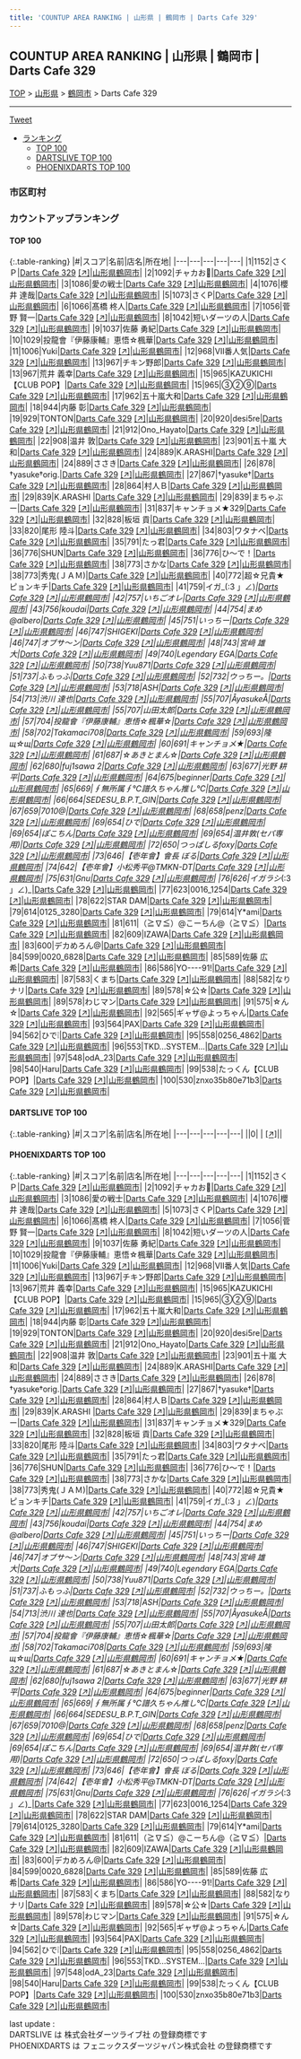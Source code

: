 ```yaml
---
title: 'COUNTUP AREA RANKING | 山形県 | 鶴岡市 | Darts Cafe 329'
---
```

## COUNTUP AREA RANKING | 山形県 | 鶴岡市 | Darts Cafe 329

[TOP](/darts/rank/) > [山形県](/darts/rank/山形県/) > [鶴岡市](/darts/rank/山形県/鶴岡市/) > Darts Cafe 329

___

<a href="https://twitter.com/share?ref_src=twsrc%5Etfw" data-text="COUNTUP AREA RANKING | 山形県鶴岡市Darts Cafe 329" class="twitter-share-button" data-hashtags="DARTSLIVE,PHOENIXDARTS,darts,ダーツ" data-show-count="false">Tweet</a>

* [ランキング](#カウントアップランキング)
    * [TOP 100](#top-100)
    * [DARTSLIVE TOP 100](#dartslive-top-100)
    * [PHOENIXDARTS TOP 100](#phoenixdarts-top-100)

### 市区町村

<ul>

</ul>

### カウントアップランキング

#### TOP 100



{:.table-ranking}
|#|スコア|名前|店名|所在地|
|---|---|---|---|---|
|1|1152|<span class="rank-name-pd">さくＰ</span>|<a href="/darts/rank/shops/10650.html">Darts Cafe 329</a> <a href="https://vs.phoenixdarts.com/jp/shop/shopDetailInfo/s_10650?s_seq=10650">[↗]</a>|<a href="/darts/rank/山形県/鶴岡市">山形県鶴岡市</a>|
|2|1092|<span class="rank-name-pd">チャカお🔫</span>|<a href="/darts/rank/shops/10650.html">Darts Cafe 329</a> <a href="https://vs.phoenixdarts.com/jp/shop/shopDetailInfo/s_10650?s_seq=10650">[↗]</a>|<a href="/darts/rank/山形県/鶴岡市">山形県鶴岡市</a>|
|3|1086|<span class="rank-name-pd">愛の戦士</span>|<a href="/darts/rank/shops/10650.html">Darts Cafe 329</a> <a href="https://vs.phoenixdarts.com/jp/shop/shopDetailInfo/s_10650?s_seq=10650">[↗]</a>|<a href="/darts/rank/山形県/鶴岡市">山形県鶴岡市</a>|
|4|1076|<span class="rank-name-pd"><span class="pro-icon-pd"></span>櫻井 達哉</span>|<a href="/darts/rank/shops/10650.html">Darts Cafe 329</a> <a href="https://vs.phoenixdarts.com/jp/shop/shopDetailInfo/s_10650?s_seq=10650">[↗]</a>|<a href="/darts/rank/山形県/鶴岡市">山形県鶴岡市</a>|
|5|1073|<span class="rank-name-pd">さくP</span>|<a href="/darts/rank/shops/10650.html">Darts Cafe 329</a> <a href="https://vs.phoenixdarts.com/jp/shop/shopDetailInfo/s_10650?s_seq=10650">[↗]</a>|<a href="/darts/rank/山形県/鶴岡市">山形県鶴岡市</a>|
|6|1066|<span class="rank-name-pd"><span class="pro-icon-pd"></span>髙橋 柊人</span>|<a href="/darts/rank/shops/10650.html">Darts Cafe 329</a> <a href="https://vs.phoenixdarts.com/jp/shop/shopDetailInfo/s_10650?s_seq=10650">[↗]</a>|<a href="/darts/rank/山形県/鶴岡市">山形県鶴岡市</a>|
|7|1056|<span class="rank-name-pd"><span class="pro-icon-pd"></span>菅野 賢一</span>|<a href="/darts/rank/shops/10650.html">Darts Cafe 329</a> <a href="https://vs.phoenixdarts.com/jp/shop/shopDetailInfo/s_10650?s_seq=10650">[↗]</a>|<a href="/darts/rank/山形県/鶴岡市">山形県鶴岡市</a>|
|8|1042|<span class="rank-name-pd">短いダーツの人</span>|<a href="/darts/rank/shops/10650.html">Darts Cafe 329</a> <a href="https://vs.phoenixdarts.com/jp/shop/shopDetailInfo/s_10650?s_seq=10650">[↗]</a>|<a href="/darts/rank/山形県/鶴岡市">山形県鶴岡市</a>|
|9|1037|<span class="rank-name-pd"><span class="pro-icon-pd"></span>佐藤 勇紀</span>|<a href="/darts/rank/shops/10650.html">Darts Cafe 329</a> <a href="https://vs.phoenixdarts.com/jp/shop/shopDetailInfo/s_10650?s_seq=10650">[↗]</a>|<a href="/darts/rank/山形県/鶴岡市">山形県鶴岡市</a>|
|10|1029|<span class="rank-name-pd">投龍會『伊藤康輔』恵悟☆楓華</span>|<a href="/darts/rank/shops/10650.html">Darts Cafe 329</a> <a href="https://vs.phoenixdarts.com/jp/shop/shopDetailInfo/s_10650?s_seq=10650">[↗]</a>|<a href="/darts/rank/山形県/鶴岡市">山形県鶴岡市</a>|
|11|1006|<span class="rank-name-pd">Yuki</span>|<a href="/darts/rank/shops/10650.html">Darts Cafe 329</a> <a href="https://vs.phoenixdarts.com/jp/shop/shopDetailInfo/s_10650?s_seq=10650">[↗]</a>|<a href="/darts/rank/山形県/鶴岡市">山形県鶴岡市</a>|
|12|968|<span class="rank-name-pd">Ⅶ番人気</span>|<a href="/darts/rank/shops/10650.html">Darts Cafe 329</a> <a href="https://vs.phoenixdarts.com/jp/shop/shopDetailInfo/s_10650?s_seq=10650">[↗]</a>|<a href="/darts/rank/山形県/鶴岡市">山形県鶴岡市</a>|
|13|967|<span class="rank-name-pd">チキン野郎</span>|<a href="/darts/rank/shops/10650.html">Darts Cafe 329</a> <a href="https://vs.phoenixdarts.com/jp/shop/shopDetailInfo/s_10650?s_seq=10650">[↗]</a>|<a href="/darts/rank/山形県/鶴岡市">山形県鶴岡市</a>|
|13|967|<span class="rank-name-pd"><span class="pro-icon-pd"></span>荒井 義幸</span>|<a href="/darts/rank/shops/10650.html">Darts Cafe 329</a> <a href="https://vs.phoenixdarts.com/jp/shop/shopDetailInfo/s_10650?s_seq=10650">[↗]</a>|<a href="/darts/rank/山形県/鶴岡市">山形県鶴岡市</a>|
|15|965|<span class="rank-name-pd">KAZUKICHI【CLUB POP】</span>|<a href="/darts/rank/shops/10650.html">Darts Cafe 329</a> <a href="https://vs.phoenixdarts.com/jp/shop/shopDetailInfo/s_10650?s_seq=10650">[↗]</a>|<a href="/darts/rank/山形県/鶴岡市">山形県鶴岡市</a>|
|15|965|<span class="rank-name-pd">③②⑨</span>|<a href="/darts/rank/shops/10650.html">Darts Cafe 329</a> <a href="https://vs.phoenixdarts.com/jp/shop/shopDetailInfo/s_10650?s_seq=10650">[↗]</a>|<a href="/darts/rank/山形県/鶴岡市">山形県鶴岡市</a>|
|17|962|<span class="rank-name-pd">五十嵐大和</span>|<a href="/darts/rank/shops/10650.html">Darts Cafe 329</a> <a href="https://vs.phoenixdarts.com/jp/shop/shopDetailInfo/s_10650?s_seq=10650">[↗]</a>|<a href="/darts/rank/山形県/鶴岡市">山形県鶴岡市</a>|
|18|944|<span class="rank-name-pd"><span class="pro-icon-pd"></span>内藤 彰</span>|<a href="/darts/rank/shops/10650.html">Darts Cafe 329</a> <a href="https://vs.phoenixdarts.com/jp/shop/shopDetailInfo/s_10650?s_seq=10650">[↗]</a>|<a href="/darts/rank/山形県/鶴岡市">山形県鶴岡市</a>|
|19|929|<span class="rank-name-pd">TONTON</span>|<a href="/darts/rank/shops/10650.html">Darts Cafe 329</a> <a href="https://vs.phoenixdarts.com/jp/shop/shopDetailInfo/s_10650?s_seq=10650">[↗]</a>|<a href="/darts/rank/山形県/鶴岡市">山形県鶴岡市</a>|
|20|920|<span class="rank-name-pd">desi5re</span>|<a href="/darts/rank/shops/10650.html">Darts Cafe 329</a> <a href="https://vs.phoenixdarts.com/jp/shop/shopDetailInfo/s_10650?s_seq=10650">[↗]</a>|<a href="/darts/rank/山形県/鶴岡市">山形県鶴岡市</a>|
|21|912|<span class="rank-name-pd">Ono_Hayato</span>|<a href="/darts/rank/shops/10650.html">Darts Cafe 329</a> <a href="https://vs.phoenixdarts.com/jp/shop/shopDetailInfo/s_10650?s_seq=10650">[↗]</a>|<a href="/darts/rank/山形県/鶴岡市">山形県鶴岡市</a>|
|22|908|<span class="rank-name-pd"><span class="pro-icon-pd"></span>温井 敦</span>|<a href="/darts/rank/shops/10650.html">Darts Cafe 329</a> <a href="https://vs.phoenixdarts.com/jp/shop/shopDetailInfo/s_10650?s_seq=10650">[↗]</a>|<a href="/darts/rank/山形県/鶴岡市">山形県鶴岡市</a>|
|23|901|<span class="rank-name-pd"><span class="pro-icon-pd"></span>五十嵐 大和</span>|<a href="/darts/rank/shops/10650.html">Darts Cafe 329</a> <a href="https://vs.phoenixdarts.com/jp/shop/shopDetailInfo/s_10650?s_seq=10650">[↗]</a>|<a href="/darts/rank/山形県/鶴岡市">山形県鶴岡市</a>|
|24|889|<span class="rank-name-pd">K.ARASHI</span>|<a href="/darts/rank/shops/10650.html">Darts Cafe 329</a> <a href="https://vs.phoenixdarts.com/jp/shop/shopDetailInfo/s_10650?s_seq=10650">[↗]</a>|<a href="/darts/rank/山形県/鶴岡市">山形県鶴岡市</a>|
|24|889|<span class="rank-name-pd">ささき</span>|<a href="/darts/rank/shops/10650.html">Darts Cafe 329</a> <a href="https://vs.phoenixdarts.com/jp/shop/shopDetailInfo/s_10650?s_seq=10650">[↗]</a>|<a href="/darts/rank/山形県/鶴岡市">山形県鶴岡市</a>|
|26|878|<span class="rank-name-pd">†yasuke†orig.</span>|<a href="/darts/rank/shops/10650.html">Darts Cafe 329</a> <a href="https://vs.phoenixdarts.com/jp/shop/shopDetailInfo/s_10650?s_seq=10650">[↗]</a>|<a href="/darts/rank/山形県/鶴岡市">山形県鶴岡市</a>|
|27|867|<span class="rank-name-pd">†yasuke†</span>|<a href="/darts/rank/shops/10650.html">Darts Cafe 329</a> <a href="https://vs.phoenixdarts.com/jp/shop/shopDetailInfo/s_10650?s_seq=10650">[↗]</a>|<a href="/darts/rank/山形県/鶴岡市">山形県鶴岡市</a>|
|28|864|<span class="rank-name-pd">村人Ｂ</span>|<a href="/darts/rank/shops/10650.html">Darts Cafe 329</a> <a href="https://vs.phoenixdarts.com/jp/shop/shopDetailInfo/s_10650?s_seq=10650">[↗]</a>|<a href="/darts/rank/山形県/鶴岡市">山形県鶴岡市</a>|
|29|839|<span class="rank-name-pd">K.ARASHI  </span>|<a href="/darts/rank/shops/10650.html">Darts Cafe 329</a> <a href="https://vs.phoenixdarts.com/jp/shop/shopDetailInfo/s_10650?s_seq=10650">[↗]</a>|<a href="/darts/rank/山形県/鶴岡市">山形県鶴岡市</a>|
|29|839|<span class="rank-name-pd">まちゃぶー</span>|<a href="/darts/rank/shops/10650.html">Darts Cafe 329</a> <a href="https://vs.phoenixdarts.com/jp/shop/shopDetailInfo/s_10650?s_seq=10650">[↗]</a>|<a href="/darts/rank/山形県/鶴岡市">山形県鶴岡市</a>|
|31|837|<span class="rank-name-pd">キャンチョメ★329</span>|<a href="/darts/rank/shops/10650.html">Darts Cafe 329</a> <a href="https://vs.phoenixdarts.com/jp/shop/shopDetailInfo/s_10650?s_seq=10650">[↗]</a>|<a href="/darts/rank/山形県/鶴岡市">山形県鶴岡市</a>|
|32|828|<span class="rank-name-pd"><span class="pro-icon-pd"></span>板垣 貢</span>|<a href="/darts/rank/shops/10650.html">Darts Cafe 329</a> <a href="https://vs.phoenixdarts.com/jp/shop/shopDetailInfo/s_10650?s_seq=10650">[↗]</a>|<a href="/darts/rank/山形県/鶴岡市">山形県鶴岡市</a>|
|33|820|<span class="rank-name-pd"><span class="pro-icon-pd"></span>尾形 陸斗</span>|<a href="/darts/rank/shops/10650.html">Darts Cafe 329</a> <a href="https://vs.phoenixdarts.com/jp/shop/shopDetailInfo/s_10650?s_seq=10650">[↗]</a>|<a href="/darts/rank/山形県/鶴岡市">山形県鶴岡市</a>|
|34|803|<span class="rank-name-pd">ワタナベ</span>|<a href="/darts/rank/shops/10650.html">Darts Cafe 329</a> <a href="https://vs.phoenixdarts.com/jp/shop/shopDetailInfo/s_10650?s_seq=10650">[↗]</a>|<a href="/darts/rank/山形県/鶴岡市">山形県鶴岡市</a>|
|35|791|<span class="rank-name-pd">たっ君</span>|<a href="/darts/rank/shops/10650.html">Darts Cafe 329</a> <a href="https://vs.phoenixdarts.com/jp/shop/shopDetailInfo/s_10650?s_seq=10650">[↗]</a>|<a href="/darts/rank/山形県/鶴岡市">山形県鶴岡市</a>|
|36|776|<span class="rank-name-pd">SHUN</span>|<a href="/darts/rank/shops/10650.html">Darts Cafe 329</a> <a href="https://vs.phoenixdarts.com/jp/shop/shopDetailInfo/s_10650?s_seq=10650">[↗]</a>|<a href="/darts/rank/山形県/鶴岡市">山形県鶴岡市</a>|
|36|776|<span class="rank-name-pd">ひ〜で！</span>|<a href="/darts/rank/shops/10650.html">Darts Cafe 329</a> <a href="https://vs.phoenixdarts.com/jp/shop/shopDetailInfo/s_10650?s_seq=10650">[↗]</a>|<a href="/darts/rank/山形県/鶴岡市">山形県鶴岡市</a>|
|38|773|<span class="rank-name-pd">さかな</span>|<a href="/darts/rank/shops/10650.html">Darts Cafe 329</a> <a href="https://vs.phoenixdarts.com/jp/shop/shopDetailInfo/s_10650?s_seq=10650">[↗]</a>|<a href="/darts/rank/山形県/鶴岡市">山形県鶴岡市</a>|
|38|773|<span class="rank-name-pd">秀鬼(ＪＡＭ)</span>|<a href="/darts/rank/shops/10650.html">Darts Cafe 329</a> <a href="https://vs.phoenixdarts.com/jp/shop/shopDetailInfo/s_10650?s_seq=10650">[↗]</a>|<a href="/darts/rank/山形県/鶴岡市">山形県鶴岡市</a>|
|40|772|<span class="rank-name-pd">超☆兄貴★ピョンキチ</span>|<a href="/darts/rank/shops/10650.html">Darts Cafe 329</a> <a href="https://vs.phoenixdarts.com/jp/shop/shopDetailInfo/s_10650?s_seq=10650">[↗]</a>|<a href="/darts/rank/山形県/鶴岡市">山形県鶴岡市</a>|
|41|759|<span class="rank-name-pd">イガ_(:3 」∠)_</span>|<a href="/darts/rank/shops/10650.html">Darts Cafe 329</a> <a href="https://vs.phoenixdarts.com/jp/shop/shopDetailInfo/s_10650?s_seq=10650">[↗]</a>|<a href="/darts/rank/山形県/鶴岡市">山形県鶴岡市</a>|
|42|757|<span class="rank-name-pd">いちごオレ</span>|<a href="/darts/rank/shops/10650.html">Darts Cafe 329</a> <a href="https://vs.phoenixdarts.com/jp/shop/shopDetailInfo/s_10650?s_seq=10650">[↗]</a>|<a href="/darts/rank/山形県/鶴岡市">山形県鶴岡市</a>|
|43|756|<span class="rank-name-pd">koudai</span>|<a href="/darts/rank/shops/10650.html">Darts Cafe 329</a> <a href="https://vs.phoenixdarts.com/jp/shop/shopDetailInfo/s_10650?s_seq=10650">[↗]</a>|<a href="/darts/rank/山形県/鶴岡市">山形県鶴岡市</a>|
|44|754|<span class="rank-name-pd">まめ@albero</span>|<a href="/darts/rank/shops/10650.html">Darts Cafe 329</a> <a href="https://vs.phoenixdarts.com/jp/shop/shopDetailInfo/s_10650?s_seq=10650">[↗]</a>|<a href="/darts/rank/山形県/鶴岡市">山形県鶴岡市</a>|
|45|751|<span class="rank-name-pd">いっちー</span>|<a href="/darts/rank/shops/10650.html">Darts Cafe 329</a> <a href="https://vs.phoenixdarts.com/jp/shop/shopDetailInfo/s_10650?s_seq=10650">[↗]</a>|<a href="/darts/rank/山形県/鶴岡市">山形県鶴岡市</a>|
|46|747|<span class="rank-name-pd">SHIGEKI</span>|<a href="/darts/rank/shops/10650.html">Darts Cafe 329</a> <a href="https://vs.phoenixdarts.com/jp/shop/shopDetailInfo/s_10650?s_seq=10650">[↗]</a>|<a href="/darts/rank/山形県/鶴岡市">山形県鶴岡市</a>|
|46|747|<span class="rank-name-pd">オブサ〜ン</span>|<a href="/darts/rank/shops/10650.html">Darts Cafe 329</a> <a href="https://vs.phoenixdarts.com/jp/shop/shopDetailInfo/s_10650?s_seq=10650">[↗]</a>|<a href="/darts/rank/山形県/鶴岡市">山形県鶴岡市</a>|
|48|743|<span class="rank-name-pd">宮﨑 雄大</span>|<a href="/darts/rank/shops/10650.html">Darts Cafe 329</a> <a href="https://vs.phoenixdarts.com/jp/shop/shopDetailInfo/s_10650?s_seq=10650">[↗]</a>|<a href="/darts/rank/山形県/鶴岡市">山形県鶴岡市</a>|
|49|740|<span class="rank-name-pd">Legendary EGA</span>|<a href="/darts/rank/shops/10650.html">Darts Cafe 329</a> <a href="https://vs.phoenixdarts.com/jp/shop/shopDetailInfo/s_10650?s_seq=10650">[↗]</a>|<a href="/darts/rank/山形県/鶴岡市">山形県鶴岡市</a>|
|50|738|<span class="rank-name-pd">Yuu871</span>|<a href="/darts/rank/shops/10650.html">Darts Cafe 329</a> <a href="https://vs.phoenixdarts.com/jp/shop/shopDetailInfo/s_10650?s_seq=10650">[↗]</a>|<a href="/darts/rank/山形県/鶴岡市">山形県鶴岡市</a>|
|51|737|<span class="rank-name-pd">ふもっふ</span>|<a href="/darts/rank/shops/10650.html">Darts Cafe 329</a> <a href="https://vs.phoenixdarts.com/jp/shop/shopDetailInfo/s_10650?s_seq=10650">[↗]</a>|<a href="/darts/rank/山形県/鶴岡市">山形県鶴岡市</a>|
|52|732|<span class="rank-name-pd">ウっちー。</span>|<a href="/darts/rank/shops/10650.html">Darts Cafe 329</a> <a href="https://vs.phoenixdarts.com/jp/shop/shopDetailInfo/s_10650?s_seq=10650">[↗]</a>|<a href="/darts/rank/山形県/鶴岡市">山形県鶴岡市</a>|
|53|718|<span class="rank-name-pd">ASH</span>|<a href="/darts/rank/shops/10650.html">Darts Cafe 329</a> <a href="https://vs.phoenixdarts.com/jp/shop/shopDetailInfo/s_10650?s_seq=10650">[↗]</a>|<a href="/darts/rank/山形県/鶴岡市">山形県鶴岡市</a>|
|54|713|<span class="rank-name-pd"><span class="pro-icon-pd"></span>渋川 達也</span>|<a href="/darts/rank/shops/10650.html">Darts Cafe 329</a> <a href="https://vs.phoenixdarts.com/jp/shop/shopDetailInfo/s_10650?s_seq=10650">[↗]</a>|<a href="/darts/rank/山形県/鶴岡市">山形県鶴岡市</a>|
|55|707|<span class="rank-name-pd">ÅyasukeÅ</span>|<a href="/darts/rank/shops/10650.html">Darts Cafe 329</a> <a href="https://vs.phoenixdarts.com/jp/shop/shopDetailInfo/s_10650?s_seq=10650">[↗]</a>|<a href="/darts/rank/山形県/鶴岡市">山形県鶴岡市</a>|
|55|707|<span class="rank-name-pd">山田太郎</span>|<a href="/darts/rank/shops/10650.html">Darts Cafe 329</a> <a href="https://vs.phoenixdarts.com/jp/shop/shopDetailInfo/s_10650?s_seq=10650">[↗]</a>|<a href="/darts/rank/山形県/鶴岡市">山形県鶴岡市</a>|
|57|704|<span class="rank-name-pd">投龍會『伊藤康輔』恵悟☆楓華☆</span>|<a href="/darts/rank/shops/10650.html">Darts Cafe 329</a> <a href="https://vs.phoenixdarts.com/jp/shop/shopDetailInfo/s_10650?s_seq=10650">[↗]</a>|<a href="/darts/rank/山形県/鶴岡市">山形県鶴岡市</a>|
|58|702|<span class="rank-name-pd">Takamaci708</span>|<a href="/darts/rank/shops/10650.html">Darts Cafe 329</a> <a href="https://vs.phoenixdarts.com/jp/shop/shopDetailInfo/s_10650?s_seq=10650">[↗]</a>|<a href="/darts/rank/山形県/鶴岡市">山形県鶴岡市</a>|
|59|693|<span class="rank-name-pd">隆щ☆щ</span>|<a href="/darts/rank/shops/10650.html">Darts Cafe 329</a> <a href="https://vs.phoenixdarts.com/jp/shop/shopDetailInfo/s_10650?s_seq=10650">[↗]</a>|<a href="/darts/rank/山形県/鶴岡市">山形県鶴岡市</a>|
|60|691|<span class="rank-name-pd">キャンチョメ★</span>|<a href="/darts/rank/shops/10650.html">Darts Cafe 329</a> <a href="https://vs.phoenixdarts.com/jp/shop/shopDetailInfo/s_10650?s_seq=10650">[↗]</a>|<a href="/darts/rank/山形県/鶴岡市">山形県鶴岡市</a>|
|61|687|<span class="rank-name-pd">☆あきとまん☆</span>|<a href="/darts/rank/shops/10650.html">Darts Cafe 329</a> <a href="https://vs.phoenixdarts.com/jp/shop/shopDetailInfo/s_10650?s_seq=10650">[↗]</a>|<a href="/darts/rank/山形県/鶴岡市">山形県鶴岡市</a>|
|62|680|<span class="rank-name-pd">fuj1sawa 2</span>|<a href="/darts/rank/shops/10650.html">Darts Cafe 329</a> <a href="https://vs.phoenixdarts.com/jp/shop/shopDetailInfo/s_10650?s_seq=10650">[↗]</a>|<a href="/darts/rank/山形県/鶴岡市">山形県鶴岡市</a>|
|63|677|<span class="rank-name-pd"><span class="pro-icon-pd"></span>光野 耕平</span>|<a href="/darts/rank/shops/10650.html">Darts Cafe 329</a> <a href="https://vs.phoenixdarts.com/jp/shop/shopDetailInfo/s_10650?s_seq=10650">[↗]</a>|<a href="/darts/rank/山形県/鶴岡市">山形県鶴岡市</a>|
|64|675|<span class="rank-name-pd">beginner</span>|<a href="/darts/rank/shops/10650.html">Darts Cafe 329</a> <a href="https://vs.phoenixdarts.com/jp/shop/shopDetailInfo/s_10650?s_seq=10650">[↗]</a>|<a href="/darts/rank/山形県/鶴岡市">山形県鶴岡市</a>|
|65|669|<span class="rank-name-pd">∮無所属∮℃譜久ちゃん推し℃</span>|<a href="/darts/rank/shops/10650.html">Darts Cafe 329</a> <a href="https://vs.phoenixdarts.com/jp/shop/shopDetailInfo/s_10650?s_seq=10650">[↗]</a>|<a href="/darts/rank/山形県/鶴岡市">山形県鶴岡市</a>|
|66|664|<span class="rank-name-pd">SEDESU_B.P.T_GIN</span>|<a href="/darts/rank/shops/10650.html">Darts Cafe 329</a> <a href="https://vs.phoenixdarts.com/jp/shop/shopDetailInfo/s_10650?s_seq=10650">[↗]</a>|<a href="/darts/rank/山形県/鶴岡市">山形県鶴岡市</a>|
|67|659|<span class="rank-name-pd">7010@</span>|<a href="/darts/rank/shops/10650.html">Darts Cafe 329</a> <a href="https://vs.phoenixdarts.com/jp/shop/shopDetailInfo/s_10650?s_seq=10650">[↗]</a>|<a href="/darts/rank/山形県/鶴岡市">山形県鶴岡市</a>|
|68|658|<span class="rank-name-pd">penz</span>|<a href="/darts/rank/shops/10650.html">Darts Cafe 329</a> <a href="https://vs.phoenixdarts.com/jp/shop/shopDetailInfo/s_10650?s_seq=10650">[↗]</a>|<a href="/darts/rank/山形県/鶴岡市">山形県鶴岡市</a>|
|69|654|<span class="rank-name-pd">ひで</span>|<a href="/darts/rank/shops/10650.html">Darts Cafe 329</a> <a href="https://vs.phoenixdarts.com/jp/shop/shopDetailInfo/s_10650?s_seq=10650">[↗]</a>|<a href="/darts/rank/山形県/鶴岡市">山形県鶴岡市</a>|
|69|654|<span class="rank-name-pd">ぽこちん</span>|<a href="/darts/rank/shops/10650.html">Darts Cafe 329</a> <a href="https://vs.phoenixdarts.com/jp/shop/shopDetailInfo/s_10650?s_seq=10650">[↗]</a>|<a href="/darts/rank/山形県/鶴岡市">山形県鶴岡市</a>|
|69|654|<span class="rank-name-pd">温井敦(セパ専用)</span>|<a href="/darts/rank/shops/10650.html">Darts Cafe 329</a> <a href="https://vs.phoenixdarts.com/jp/shop/shopDetailInfo/s_10650?s_seq=10650">[↗]</a>|<a href="/darts/rank/山形県/鶴岡市">山形県鶴岡市</a>|
|72|650|<span class="rank-name-pd">つっぱしるfoxy</span>|<a href="/darts/rank/shops/10650.html">Darts Cafe 329</a> <a href="https://vs.phoenixdarts.com/jp/shop/shopDetailInfo/s_10650?s_seq=10650">[↗]</a>|<a href="/darts/rank/山形県/鶴岡市">山形県鶴岡市</a>|
|73|646|<span class="rank-name-pd">【壱年會】會長  ぼる</span>|<a href="/darts/rank/shops/10650.html">Darts Cafe 329</a> <a href="https://vs.phoenixdarts.com/jp/shop/shopDetailInfo/s_10650?s_seq=10650">[↗]</a>|<a href="/darts/rank/山形県/鶴岡市">山形県鶴岡市</a>|
|74|642|<span class="rank-name-pd">【壱年會】小松秀平@TMKN-DT</span>|<a href="/darts/rank/shops/10650.html">Darts Cafe 329</a> <a href="https://vs.phoenixdarts.com/jp/shop/shopDetailInfo/s_10650?s_seq=10650">[↗]</a>|<a href="/darts/rank/山形県/鶴岡市">山形県鶴岡市</a>|
|75|631|<span class="rank-name-pd">Gnu</span>|<a href="/darts/rank/shops/10650.html">Darts Cafe 329</a> <a href="https://vs.phoenixdarts.com/jp/shop/shopDetailInfo/s_10650?s_seq=10650">[↗]</a>|<a href="/darts/rank/山形県/鶴岡市">山形県鶴岡市</a>|
|76|626|<span class="rank-name-pd">イガラシ_(:3 」∠)_</span>|<a href="/darts/rank/shops/10650.html">Darts Cafe 329</a> <a href="https://vs.phoenixdarts.com/jp/shop/shopDetailInfo/s_10650?s_seq=10650">[↗]</a>|<a href="/darts/rank/山形県/鶴岡市">山形県鶴岡市</a>|
|77|623|<span class="rank-name-pd">0016_1254</span>|<a href="/darts/rank/shops/10650.html">Darts Cafe 329</a> <a href="https://vs.phoenixdarts.com/jp/shop/shopDetailInfo/s_10650?s_seq=10650">[↗]</a>|<a href="/darts/rank/山形県/鶴岡市">山形県鶴岡市</a>|
|78|622|<span class="rank-name-pd">STAR  DAM</span>|<a href="/darts/rank/shops/10650.html">Darts Cafe 329</a> <a href="https://vs.phoenixdarts.com/jp/shop/shopDetailInfo/s_10650?s_seq=10650">[↗]</a>|<a href="/darts/rank/山形県/鶴岡市">山形県鶴岡市</a>|
|79|614|<span class="rank-name-pd">0125_3280</span>|<a href="/darts/rank/shops/10650.html">Darts Cafe 329</a> <a href="https://vs.phoenixdarts.com/jp/shop/shopDetailInfo/s_10650?s_seq=10650">[↗]</a>|<a href="/darts/rank/山形県/鶴岡市">山形県鶴岡市</a>|
|79|614|<span class="rank-name-pd">Y*ami</span>|<a href="/darts/rank/shops/10650.html">Darts Cafe 329</a> <a href="https://vs.phoenixdarts.com/jp/shop/shopDetailInfo/s_10650?s_seq=10650">[↗]</a>|<a href="/darts/rank/山形県/鶴岡市">山形県鶴岡市</a>|
|81|611|<span class="rank-name-pd">（≧∇≦）@こーちん@（≧∇≦）</span>|<a href="/darts/rank/shops/10650.html">Darts Cafe 329</a> <a href="https://vs.phoenixdarts.com/jp/shop/shopDetailInfo/s_10650?s_seq=10650">[↗]</a>|<a href="/darts/rank/山形県/鶴岡市">山形県鶴岡市</a>|
|82|609|<span class="rank-name-pd">IZAWA</span>|<a href="/darts/rank/shops/10650.html">Darts Cafe 329</a> <a href="https://vs.phoenixdarts.com/jp/shop/shopDetailInfo/s_10650?s_seq=10650">[↗]</a>|<a href="/darts/rank/山形県/鶴岡市">山形県鶴岡市</a>|
|83|600|<span class="rank-name-pd">デカめろん@</span>|<a href="/darts/rank/shops/10650.html">Darts Cafe 329</a> <a href="https://vs.phoenixdarts.com/jp/shop/shopDetailInfo/s_10650?s_seq=10650">[↗]</a>|<a href="/darts/rank/山形県/鶴岡市">山形県鶴岡市</a>|
|84|599|<span class="rank-name-pd">0020_6828</span>|<a href="/darts/rank/shops/10650.html">Darts Cafe 329</a> <a href="https://vs.phoenixdarts.com/jp/shop/shopDetailInfo/s_10650?s_seq=10650">[↗]</a>|<a href="/darts/rank/山形県/鶴岡市">山形県鶴岡市</a>|
|85|589|<span class="rank-name-pd">佐藤 広希</span>|<a href="/darts/rank/shops/10650.html">Darts Cafe 329</a> <a href="https://vs.phoenixdarts.com/jp/shop/shopDetailInfo/s_10650?s_seq=10650">[↗]</a>|<a href="/darts/rank/山形県/鶴岡市">山形県鶴岡市</a>|
|86|586|<span class="rank-name-pd">YO----91!</span>|<a href="/darts/rank/shops/10650.html">Darts Cafe 329</a> <a href="https://vs.phoenixdarts.com/jp/shop/shopDetailInfo/s_10650?s_seq=10650">[↗]</a>|<a href="/darts/rank/山形県/鶴岡市">山形県鶴岡市</a>|
|87|583|<span class="rank-name-pd">くまち</span>|<a href="/darts/rank/shops/10650.html">Darts Cafe 329</a> <a href="https://vs.phoenixdarts.com/jp/shop/shopDetailInfo/s_10650?s_seq=10650">[↗]</a>|<a href="/darts/rank/山形県/鶴岡市">山形県鶴岡市</a>|
|88|582|<span class="rank-name-pd">なりナリ</span>|<a href="/darts/rank/shops/10650.html">Darts Cafe 329</a> <a href="https://vs.phoenixdarts.com/jp/shop/shopDetailInfo/s_10650?s_seq=10650">[↗]</a>|<a href="/darts/rank/山形県/鶴岡市">山形県鶴岡市</a>|
|89|578|<span class="rank-name-pd">☆公☆</span>|<a href="/darts/rank/shops/10650.html">Darts Cafe 329</a> <a href="https://vs.phoenixdarts.com/jp/shop/shopDetailInfo/s_10650?s_seq=10650">[↗]</a>|<a href="/darts/rank/山形県/鶴岡市">山形県鶴岡市</a>|
|89|578|<span class="rank-name-pd">わじマン</span>|<a href="/darts/rank/shops/10650.html">Darts Cafe 329</a> <a href="https://vs.phoenixdarts.com/jp/shop/shopDetailInfo/s_10650?s_seq=10650">[↗]</a>|<a href="/darts/rank/山形県/鶴岡市">山形県鶴岡市</a>|
|91|575|<span class="rank-name-pd">‪☆ん☆</span>|<a href="/darts/rank/shops/10650.html">Darts Cafe 329</a> <a href="https://vs.phoenixdarts.com/jp/shop/shopDetailInfo/s_10650?s_seq=10650">[↗]</a>|<a href="/darts/rank/山形県/鶴岡市">山形県鶴岡市</a>|
|92|565|<span class="rank-name-pd">ギャザ@よっちゃん</span>|<a href="/darts/rank/shops/10650.html">Darts Cafe 329</a> <a href="https://vs.phoenixdarts.com/jp/shop/shopDetailInfo/s_10650?s_seq=10650">[↗]</a>|<a href="/darts/rank/山形県/鶴岡市">山形県鶴岡市</a>|
|93|564|<span class="rank-name-pd">PAX</span>|<a href="/darts/rank/shops/10650.html">Darts Cafe 329</a> <a href="https://vs.phoenixdarts.com/jp/shop/shopDetailInfo/s_10650?s_seq=10650">[↗]</a>|<a href="/darts/rank/山形県/鶴岡市">山形県鶴岡市</a>|
|94|562|<span class="rank-name-pd">ひで❕</span>|<a href="/darts/rank/shops/10650.html">Darts Cafe 329</a> <a href="https://vs.phoenixdarts.com/jp/shop/shopDetailInfo/s_10650?s_seq=10650">[↗]</a>|<a href="/darts/rank/山形県/鶴岡市">山形県鶴岡市</a>|
|95|558|<span class="rank-name-pd">0256_4862</span>|<a href="/darts/rank/shops/10650.html">Darts Cafe 329</a> <a href="https://vs.phoenixdarts.com/jp/shop/shopDetailInfo/s_10650?s_seq=10650">[↗]</a>|<a href="/darts/rank/山形県/鶴岡市">山形県鶴岡市</a>|
|96|553|<span class="rank-name-pd">TKD...SYSTEM...</span>|<a href="/darts/rank/shops/10650.html">Darts Cafe 329</a> <a href="https://vs.phoenixdarts.com/jp/shop/shopDetailInfo/s_10650?s_seq=10650">[↗]</a>|<a href="/darts/rank/山形県/鶴岡市">山形県鶴岡市</a>|
|97|548|<span class="rank-name-pd">odA_23</span>|<a href="/darts/rank/shops/10650.html">Darts Cafe 329</a> <a href="https://vs.phoenixdarts.com/jp/shop/shopDetailInfo/s_10650?s_seq=10650">[↗]</a>|<a href="/darts/rank/山形県/鶴岡市">山形県鶴岡市</a>|
|98|540|<span class="rank-name-pd">Haru</span>|<a href="/darts/rank/shops/10650.html">Darts Cafe 329</a> <a href="https://vs.phoenixdarts.com/jp/shop/shopDetailInfo/s_10650?s_seq=10650">[↗]</a>|<a href="/darts/rank/山形県/鶴岡市">山形県鶴岡市</a>|
|99|538|<span class="rank-name-pd">たっくん【CLUB POP】</span>|<a href="/darts/rank/shops/10650.html">Darts Cafe 329</a> <a href="https://vs.phoenixdarts.com/jp/shop/shopDetailInfo/s_10650?s_seq=10650">[↗]</a>|<a href="/darts/rank/山形県/鶴岡市">山形県鶴岡市</a>|
|100|530|<span class="rank-name-pd">znxo35b80e71b3</span>|<a href="/darts/rank/shops/10650.html">Darts Cafe 329</a> <a href="https://vs.phoenixdarts.com/jp/shop/shopDetailInfo/s_10650?s_seq=10650">[↗]</a>|<a href="/darts/rank/山形県/鶴岡市">山形県鶴岡市</a>|


#### DARTSLIVE TOP 100



{:.table-ranking}
|#|スコア|名前|店名|所在地|
|---|---|---|---|---|
||0|<span class="rank-name-dl"> </span>|<a href="/darts/rank/shops/.html"></a> <a href="">[↗]</a>|<a href="/darts/rank//"></a>|


#### PHOENIXDARTS TOP 100



{:.table-ranking}
|#|スコア|名前|店名|所在地|
|---|---|---|---|---|
|1|1152|<span class="rank-name-pd">さくＰ</span>|<a href="/darts/rank/shops/10650.html">Darts Cafe 329</a> <a href="https://vs.phoenixdarts.com/jp/shop/shopDetailInfo/s_10650?s_seq=10650">[↗]</a>|<a href="/darts/rank/山形県/鶴岡市">山形県鶴岡市</a>|
|2|1092|<span class="rank-name-pd">チャカお🔫</span>|<a href="/darts/rank/shops/10650.html">Darts Cafe 329</a> <a href="https://vs.phoenixdarts.com/jp/shop/shopDetailInfo/s_10650?s_seq=10650">[↗]</a>|<a href="/darts/rank/山形県/鶴岡市">山形県鶴岡市</a>|
|3|1086|<span class="rank-name-pd">愛の戦士</span>|<a href="/darts/rank/shops/10650.html">Darts Cafe 329</a> <a href="https://vs.phoenixdarts.com/jp/shop/shopDetailInfo/s_10650?s_seq=10650">[↗]</a>|<a href="/darts/rank/山形県/鶴岡市">山形県鶴岡市</a>|
|4|1076|<span class="rank-name-pd"><span class="pro-icon-pd"></span>櫻井 達哉</span>|<a href="/darts/rank/shops/10650.html">Darts Cafe 329</a> <a href="https://vs.phoenixdarts.com/jp/shop/shopDetailInfo/s_10650?s_seq=10650">[↗]</a>|<a href="/darts/rank/山形県/鶴岡市">山形県鶴岡市</a>|
|5|1073|<span class="rank-name-pd">さくP</span>|<a href="/darts/rank/shops/10650.html">Darts Cafe 329</a> <a href="https://vs.phoenixdarts.com/jp/shop/shopDetailInfo/s_10650?s_seq=10650">[↗]</a>|<a href="/darts/rank/山形県/鶴岡市">山形県鶴岡市</a>|
|6|1066|<span class="rank-name-pd"><span class="pro-icon-pd"></span>髙橋 柊人</span>|<a href="/darts/rank/shops/10650.html">Darts Cafe 329</a> <a href="https://vs.phoenixdarts.com/jp/shop/shopDetailInfo/s_10650?s_seq=10650">[↗]</a>|<a href="/darts/rank/山形県/鶴岡市">山形県鶴岡市</a>|
|7|1056|<span class="rank-name-pd"><span class="pro-icon-pd"></span>菅野 賢一</span>|<a href="/darts/rank/shops/10650.html">Darts Cafe 329</a> <a href="https://vs.phoenixdarts.com/jp/shop/shopDetailInfo/s_10650?s_seq=10650">[↗]</a>|<a href="/darts/rank/山形県/鶴岡市">山形県鶴岡市</a>|
|8|1042|<span class="rank-name-pd">短いダーツの人</span>|<a href="/darts/rank/shops/10650.html">Darts Cafe 329</a> <a href="https://vs.phoenixdarts.com/jp/shop/shopDetailInfo/s_10650?s_seq=10650">[↗]</a>|<a href="/darts/rank/山形県/鶴岡市">山形県鶴岡市</a>|
|9|1037|<span class="rank-name-pd"><span class="pro-icon-pd"></span>佐藤 勇紀</span>|<a href="/darts/rank/shops/10650.html">Darts Cafe 329</a> <a href="https://vs.phoenixdarts.com/jp/shop/shopDetailInfo/s_10650?s_seq=10650">[↗]</a>|<a href="/darts/rank/山形県/鶴岡市">山形県鶴岡市</a>|
|10|1029|<span class="rank-name-pd">投龍會『伊藤康輔』恵悟☆楓華</span>|<a href="/darts/rank/shops/10650.html">Darts Cafe 329</a> <a href="https://vs.phoenixdarts.com/jp/shop/shopDetailInfo/s_10650?s_seq=10650">[↗]</a>|<a href="/darts/rank/山形県/鶴岡市">山形県鶴岡市</a>|
|11|1006|<span class="rank-name-pd">Yuki</span>|<a href="/darts/rank/shops/10650.html">Darts Cafe 329</a> <a href="https://vs.phoenixdarts.com/jp/shop/shopDetailInfo/s_10650?s_seq=10650">[↗]</a>|<a href="/darts/rank/山形県/鶴岡市">山形県鶴岡市</a>|
|12|968|<span class="rank-name-pd">Ⅶ番人気</span>|<a href="/darts/rank/shops/10650.html">Darts Cafe 329</a> <a href="https://vs.phoenixdarts.com/jp/shop/shopDetailInfo/s_10650?s_seq=10650">[↗]</a>|<a href="/darts/rank/山形県/鶴岡市">山形県鶴岡市</a>|
|13|967|<span class="rank-name-pd">チキン野郎</span>|<a href="/darts/rank/shops/10650.html">Darts Cafe 329</a> <a href="https://vs.phoenixdarts.com/jp/shop/shopDetailInfo/s_10650?s_seq=10650">[↗]</a>|<a href="/darts/rank/山形県/鶴岡市">山形県鶴岡市</a>|
|13|967|<span class="rank-name-pd"><span class="pro-icon-pd"></span>荒井 義幸</span>|<a href="/darts/rank/shops/10650.html">Darts Cafe 329</a> <a href="https://vs.phoenixdarts.com/jp/shop/shopDetailInfo/s_10650?s_seq=10650">[↗]</a>|<a href="/darts/rank/山形県/鶴岡市">山形県鶴岡市</a>|
|15|965|<span class="rank-name-pd">KAZUKICHI【CLUB POP】</span>|<a href="/darts/rank/shops/10650.html">Darts Cafe 329</a> <a href="https://vs.phoenixdarts.com/jp/shop/shopDetailInfo/s_10650?s_seq=10650">[↗]</a>|<a href="/darts/rank/山形県/鶴岡市">山形県鶴岡市</a>|
|15|965|<span class="rank-name-pd">③②⑨</span>|<a href="/darts/rank/shops/10650.html">Darts Cafe 329</a> <a href="https://vs.phoenixdarts.com/jp/shop/shopDetailInfo/s_10650?s_seq=10650">[↗]</a>|<a href="/darts/rank/山形県/鶴岡市">山形県鶴岡市</a>|
|17|962|<span class="rank-name-pd">五十嵐大和</span>|<a href="/darts/rank/shops/10650.html">Darts Cafe 329</a> <a href="https://vs.phoenixdarts.com/jp/shop/shopDetailInfo/s_10650?s_seq=10650">[↗]</a>|<a href="/darts/rank/山形県/鶴岡市">山形県鶴岡市</a>|
|18|944|<span class="rank-name-pd"><span class="pro-icon-pd"></span>内藤 彰</span>|<a href="/darts/rank/shops/10650.html">Darts Cafe 329</a> <a href="https://vs.phoenixdarts.com/jp/shop/shopDetailInfo/s_10650?s_seq=10650">[↗]</a>|<a href="/darts/rank/山形県/鶴岡市">山形県鶴岡市</a>|
|19|929|<span class="rank-name-pd">TONTON</span>|<a href="/darts/rank/shops/10650.html">Darts Cafe 329</a> <a href="https://vs.phoenixdarts.com/jp/shop/shopDetailInfo/s_10650?s_seq=10650">[↗]</a>|<a href="/darts/rank/山形県/鶴岡市">山形県鶴岡市</a>|
|20|920|<span class="rank-name-pd">desi5re</span>|<a href="/darts/rank/shops/10650.html">Darts Cafe 329</a> <a href="https://vs.phoenixdarts.com/jp/shop/shopDetailInfo/s_10650?s_seq=10650">[↗]</a>|<a href="/darts/rank/山形県/鶴岡市">山形県鶴岡市</a>|
|21|912|<span class="rank-name-pd">Ono_Hayato</span>|<a href="/darts/rank/shops/10650.html">Darts Cafe 329</a> <a href="https://vs.phoenixdarts.com/jp/shop/shopDetailInfo/s_10650?s_seq=10650">[↗]</a>|<a href="/darts/rank/山形県/鶴岡市">山形県鶴岡市</a>|
|22|908|<span class="rank-name-pd"><span class="pro-icon-pd"></span>温井 敦</span>|<a href="/darts/rank/shops/10650.html">Darts Cafe 329</a> <a href="https://vs.phoenixdarts.com/jp/shop/shopDetailInfo/s_10650?s_seq=10650">[↗]</a>|<a href="/darts/rank/山形県/鶴岡市">山形県鶴岡市</a>|
|23|901|<span class="rank-name-pd"><span class="pro-icon-pd"></span>五十嵐 大和</span>|<a href="/darts/rank/shops/10650.html">Darts Cafe 329</a> <a href="https://vs.phoenixdarts.com/jp/shop/shopDetailInfo/s_10650?s_seq=10650">[↗]</a>|<a href="/darts/rank/山形県/鶴岡市">山形県鶴岡市</a>|
|24|889|<span class="rank-name-pd">K.ARASHI</span>|<a href="/darts/rank/shops/10650.html">Darts Cafe 329</a> <a href="https://vs.phoenixdarts.com/jp/shop/shopDetailInfo/s_10650?s_seq=10650">[↗]</a>|<a href="/darts/rank/山形県/鶴岡市">山形県鶴岡市</a>|
|24|889|<span class="rank-name-pd">ささき</span>|<a href="/darts/rank/shops/10650.html">Darts Cafe 329</a> <a href="https://vs.phoenixdarts.com/jp/shop/shopDetailInfo/s_10650?s_seq=10650">[↗]</a>|<a href="/darts/rank/山形県/鶴岡市">山形県鶴岡市</a>|
|26|878|<span class="rank-name-pd">†yasuke†orig.</span>|<a href="/darts/rank/shops/10650.html">Darts Cafe 329</a> <a href="https://vs.phoenixdarts.com/jp/shop/shopDetailInfo/s_10650?s_seq=10650">[↗]</a>|<a href="/darts/rank/山形県/鶴岡市">山形県鶴岡市</a>|
|27|867|<span class="rank-name-pd">†yasuke†</span>|<a href="/darts/rank/shops/10650.html">Darts Cafe 329</a> <a href="https://vs.phoenixdarts.com/jp/shop/shopDetailInfo/s_10650?s_seq=10650">[↗]</a>|<a href="/darts/rank/山形県/鶴岡市">山形県鶴岡市</a>|
|28|864|<span class="rank-name-pd">村人Ｂ</span>|<a href="/darts/rank/shops/10650.html">Darts Cafe 329</a> <a href="https://vs.phoenixdarts.com/jp/shop/shopDetailInfo/s_10650?s_seq=10650">[↗]</a>|<a href="/darts/rank/山形県/鶴岡市">山形県鶴岡市</a>|
|29|839|<span class="rank-name-pd">K.ARASHI  </span>|<a href="/darts/rank/shops/10650.html">Darts Cafe 329</a> <a href="https://vs.phoenixdarts.com/jp/shop/shopDetailInfo/s_10650?s_seq=10650">[↗]</a>|<a href="/darts/rank/山形県/鶴岡市">山形県鶴岡市</a>|
|29|839|<span class="rank-name-pd">まちゃぶー</span>|<a href="/darts/rank/shops/10650.html">Darts Cafe 329</a> <a href="https://vs.phoenixdarts.com/jp/shop/shopDetailInfo/s_10650?s_seq=10650">[↗]</a>|<a href="/darts/rank/山形県/鶴岡市">山形県鶴岡市</a>|
|31|837|<span class="rank-name-pd">キャンチョメ★329</span>|<a href="/darts/rank/shops/10650.html">Darts Cafe 329</a> <a href="https://vs.phoenixdarts.com/jp/shop/shopDetailInfo/s_10650?s_seq=10650">[↗]</a>|<a href="/darts/rank/山形県/鶴岡市">山形県鶴岡市</a>|
|32|828|<span class="rank-name-pd"><span class="pro-icon-pd"></span>板垣 貢</span>|<a href="/darts/rank/shops/10650.html">Darts Cafe 329</a> <a href="https://vs.phoenixdarts.com/jp/shop/shopDetailInfo/s_10650?s_seq=10650">[↗]</a>|<a href="/darts/rank/山形県/鶴岡市">山形県鶴岡市</a>|
|33|820|<span class="rank-name-pd"><span class="pro-icon-pd"></span>尾形 陸斗</span>|<a href="/darts/rank/shops/10650.html">Darts Cafe 329</a> <a href="https://vs.phoenixdarts.com/jp/shop/shopDetailInfo/s_10650?s_seq=10650">[↗]</a>|<a href="/darts/rank/山形県/鶴岡市">山形県鶴岡市</a>|
|34|803|<span class="rank-name-pd">ワタナベ</span>|<a href="/darts/rank/shops/10650.html">Darts Cafe 329</a> <a href="https://vs.phoenixdarts.com/jp/shop/shopDetailInfo/s_10650?s_seq=10650">[↗]</a>|<a href="/darts/rank/山形県/鶴岡市">山形県鶴岡市</a>|
|35|791|<span class="rank-name-pd">たっ君</span>|<a href="/darts/rank/shops/10650.html">Darts Cafe 329</a> <a href="https://vs.phoenixdarts.com/jp/shop/shopDetailInfo/s_10650?s_seq=10650">[↗]</a>|<a href="/darts/rank/山形県/鶴岡市">山形県鶴岡市</a>|
|36|776|<span class="rank-name-pd">SHUN</span>|<a href="/darts/rank/shops/10650.html">Darts Cafe 329</a> <a href="https://vs.phoenixdarts.com/jp/shop/shopDetailInfo/s_10650?s_seq=10650">[↗]</a>|<a href="/darts/rank/山形県/鶴岡市">山形県鶴岡市</a>|
|36|776|<span class="rank-name-pd">ひ〜で！</span>|<a href="/darts/rank/shops/10650.html">Darts Cafe 329</a> <a href="https://vs.phoenixdarts.com/jp/shop/shopDetailInfo/s_10650?s_seq=10650">[↗]</a>|<a href="/darts/rank/山形県/鶴岡市">山形県鶴岡市</a>|
|38|773|<span class="rank-name-pd">さかな</span>|<a href="/darts/rank/shops/10650.html">Darts Cafe 329</a> <a href="https://vs.phoenixdarts.com/jp/shop/shopDetailInfo/s_10650?s_seq=10650">[↗]</a>|<a href="/darts/rank/山形県/鶴岡市">山形県鶴岡市</a>|
|38|773|<span class="rank-name-pd">秀鬼(ＪＡＭ)</span>|<a href="/darts/rank/shops/10650.html">Darts Cafe 329</a> <a href="https://vs.phoenixdarts.com/jp/shop/shopDetailInfo/s_10650?s_seq=10650">[↗]</a>|<a href="/darts/rank/山形県/鶴岡市">山形県鶴岡市</a>|
|40|772|<span class="rank-name-pd">超☆兄貴★ピョンキチ</span>|<a href="/darts/rank/shops/10650.html">Darts Cafe 329</a> <a href="https://vs.phoenixdarts.com/jp/shop/shopDetailInfo/s_10650?s_seq=10650">[↗]</a>|<a href="/darts/rank/山形県/鶴岡市">山形県鶴岡市</a>|
|41|759|<span class="rank-name-pd">イガ_(:3 」∠)_</span>|<a href="/darts/rank/shops/10650.html">Darts Cafe 329</a> <a href="https://vs.phoenixdarts.com/jp/shop/shopDetailInfo/s_10650?s_seq=10650">[↗]</a>|<a href="/darts/rank/山形県/鶴岡市">山形県鶴岡市</a>|
|42|757|<span class="rank-name-pd">いちごオレ</span>|<a href="/darts/rank/shops/10650.html">Darts Cafe 329</a> <a href="https://vs.phoenixdarts.com/jp/shop/shopDetailInfo/s_10650?s_seq=10650">[↗]</a>|<a href="/darts/rank/山形県/鶴岡市">山形県鶴岡市</a>|
|43|756|<span class="rank-name-pd">koudai</span>|<a href="/darts/rank/shops/10650.html">Darts Cafe 329</a> <a href="https://vs.phoenixdarts.com/jp/shop/shopDetailInfo/s_10650?s_seq=10650">[↗]</a>|<a href="/darts/rank/山形県/鶴岡市">山形県鶴岡市</a>|
|44|754|<span class="rank-name-pd">まめ@albero</span>|<a href="/darts/rank/shops/10650.html">Darts Cafe 329</a> <a href="https://vs.phoenixdarts.com/jp/shop/shopDetailInfo/s_10650?s_seq=10650">[↗]</a>|<a href="/darts/rank/山形県/鶴岡市">山形県鶴岡市</a>|
|45|751|<span class="rank-name-pd">いっちー</span>|<a href="/darts/rank/shops/10650.html">Darts Cafe 329</a> <a href="https://vs.phoenixdarts.com/jp/shop/shopDetailInfo/s_10650?s_seq=10650">[↗]</a>|<a href="/darts/rank/山形県/鶴岡市">山形県鶴岡市</a>|
|46|747|<span class="rank-name-pd">SHIGEKI</span>|<a href="/darts/rank/shops/10650.html">Darts Cafe 329</a> <a href="https://vs.phoenixdarts.com/jp/shop/shopDetailInfo/s_10650?s_seq=10650">[↗]</a>|<a href="/darts/rank/山形県/鶴岡市">山形県鶴岡市</a>|
|46|747|<span class="rank-name-pd">オブサ〜ン</span>|<a href="/darts/rank/shops/10650.html">Darts Cafe 329</a> <a href="https://vs.phoenixdarts.com/jp/shop/shopDetailInfo/s_10650?s_seq=10650">[↗]</a>|<a href="/darts/rank/山形県/鶴岡市">山形県鶴岡市</a>|
|48|743|<span class="rank-name-pd">宮﨑 雄大</span>|<a href="/darts/rank/shops/10650.html">Darts Cafe 329</a> <a href="https://vs.phoenixdarts.com/jp/shop/shopDetailInfo/s_10650?s_seq=10650">[↗]</a>|<a href="/darts/rank/山形県/鶴岡市">山形県鶴岡市</a>|
|49|740|<span class="rank-name-pd">Legendary EGA</span>|<a href="/darts/rank/shops/10650.html">Darts Cafe 329</a> <a href="https://vs.phoenixdarts.com/jp/shop/shopDetailInfo/s_10650?s_seq=10650">[↗]</a>|<a href="/darts/rank/山形県/鶴岡市">山形県鶴岡市</a>|
|50|738|<span class="rank-name-pd">Yuu871</span>|<a href="/darts/rank/shops/10650.html">Darts Cafe 329</a> <a href="https://vs.phoenixdarts.com/jp/shop/shopDetailInfo/s_10650?s_seq=10650">[↗]</a>|<a href="/darts/rank/山形県/鶴岡市">山形県鶴岡市</a>|
|51|737|<span class="rank-name-pd">ふもっふ</span>|<a href="/darts/rank/shops/10650.html">Darts Cafe 329</a> <a href="https://vs.phoenixdarts.com/jp/shop/shopDetailInfo/s_10650?s_seq=10650">[↗]</a>|<a href="/darts/rank/山形県/鶴岡市">山形県鶴岡市</a>|
|52|732|<span class="rank-name-pd">ウっちー。</span>|<a href="/darts/rank/shops/10650.html">Darts Cafe 329</a> <a href="https://vs.phoenixdarts.com/jp/shop/shopDetailInfo/s_10650?s_seq=10650">[↗]</a>|<a href="/darts/rank/山形県/鶴岡市">山形県鶴岡市</a>|
|53|718|<span class="rank-name-pd">ASH</span>|<a href="/darts/rank/shops/10650.html">Darts Cafe 329</a> <a href="https://vs.phoenixdarts.com/jp/shop/shopDetailInfo/s_10650?s_seq=10650">[↗]</a>|<a href="/darts/rank/山形県/鶴岡市">山形県鶴岡市</a>|
|54|713|<span class="rank-name-pd"><span class="pro-icon-pd"></span>渋川 達也</span>|<a href="/darts/rank/shops/10650.html">Darts Cafe 329</a> <a href="https://vs.phoenixdarts.com/jp/shop/shopDetailInfo/s_10650?s_seq=10650">[↗]</a>|<a href="/darts/rank/山形県/鶴岡市">山形県鶴岡市</a>|
|55|707|<span class="rank-name-pd">ÅyasukeÅ</span>|<a href="/darts/rank/shops/10650.html">Darts Cafe 329</a> <a href="https://vs.phoenixdarts.com/jp/shop/shopDetailInfo/s_10650?s_seq=10650">[↗]</a>|<a href="/darts/rank/山形県/鶴岡市">山形県鶴岡市</a>|
|55|707|<span class="rank-name-pd">山田太郎</span>|<a href="/darts/rank/shops/10650.html">Darts Cafe 329</a> <a href="https://vs.phoenixdarts.com/jp/shop/shopDetailInfo/s_10650?s_seq=10650">[↗]</a>|<a href="/darts/rank/山形県/鶴岡市">山形県鶴岡市</a>|
|57|704|<span class="rank-name-pd">投龍會『伊藤康輔』恵悟☆楓華☆</span>|<a href="/darts/rank/shops/10650.html">Darts Cafe 329</a> <a href="https://vs.phoenixdarts.com/jp/shop/shopDetailInfo/s_10650?s_seq=10650">[↗]</a>|<a href="/darts/rank/山形県/鶴岡市">山形県鶴岡市</a>|
|58|702|<span class="rank-name-pd">Takamaci708</span>|<a href="/darts/rank/shops/10650.html">Darts Cafe 329</a> <a href="https://vs.phoenixdarts.com/jp/shop/shopDetailInfo/s_10650?s_seq=10650">[↗]</a>|<a href="/darts/rank/山形県/鶴岡市">山形県鶴岡市</a>|
|59|693|<span class="rank-name-pd">隆щ☆щ</span>|<a href="/darts/rank/shops/10650.html">Darts Cafe 329</a> <a href="https://vs.phoenixdarts.com/jp/shop/shopDetailInfo/s_10650?s_seq=10650">[↗]</a>|<a href="/darts/rank/山形県/鶴岡市">山形県鶴岡市</a>|
|60|691|<span class="rank-name-pd">キャンチョメ★</span>|<a href="/darts/rank/shops/10650.html">Darts Cafe 329</a> <a href="https://vs.phoenixdarts.com/jp/shop/shopDetailInfo/s_10650?s_seq=10650">[↗]</a>|<a href="/darts/rank/山形県/鶴岡市">山形県鶴岡市</a>|
|61|687|<span class="rank-name-pd">☆あきとまん☆</span>|<a href="/darts/rank/shops/10650.html">Darts Cafe 329</a> <a href="https://vs.phoenixdarts.com/jp/shop/shopDetailInfo/s_10650?s_seq=10650">[↗]</a>|<a href="/darts/rank/山形県/鶴岡市">山形県鶴岡市</a>|
|62|680|<span class="rank-name-pd">fuj1sawa 2</span>|<a href="/darts/rank/shops/10650.html">Darts Cafe 329</a> <a href="https://vs.phoenixdarts.com/jp/shop/shopDetailInfo/s_10650?s_seq=10650">[↗]</a>|<a href="/darts/rank/山形県/鶴岡市">山形県鶴岡市</a>|
|63|677|<span class="rank-name-pd"><span class="pro-icon-pd"></span>光野 耕平</span>|<a href="/darts/rank/shops/10650.html">Darts Cafe 329</a> <a href="https://vs.phoenixdarts.com/jp/shop/shopDetailInfo/s_10650?s_seq=10650">[↗]</a>|<a href="/darts/rank/山形県/鶴岡市">山形県鶴岡市</a>|
|64|675|<span class="rank-name-pd">beginner</span>|<a href="/darts/rank/shops/10650.html">Darts Cafe 329</a> <a href="https://vs.phoenixdarts.com/jp/shop/shopDetailInfo/s_10650?s_seq=10650">[↗]</a>|<a href="/darts/rank/山形県/鶴岡市">山形県鶴岡市</a>|
|65|669|<span class="rank-name-pd">∮無所属∮℃譜久ちゃん推し℃</span>|<a href="/darts/rank/shops/10650.html">Darts Cafe 329</a> <a href="https://vs.phoenixdarts.com/jp/shop/shopDetailInfo/s_10650?s_seq=10650">[↗]</a>|<a href="/darts/rank/山形県/鶴岡市">山形県鶴岡市</a>|
|66|664|<span class="rank-name-pd">SEDESU_B.P.T_GIN</span>|<a href="/darts/rank/shops/10650.html">Darts Cafe 329</a> <a href="https://vs.phoenixdarts.com/jp/shop/shopDetailInfo/s_10650?s_seq=10650">[↗]</a>|<a href="/darts/rank/山形県/鶴岡市">山形県鶴岡市</a>|
|67|659|<span class="rank-name-pd">7010@</span>|<a href="/darts/rank/shops/10650.html">Darts Cafe 329</a> <a href="https://vs.phoenixdarts.com/jp/shop/shopDetailInfo/s_10650?s_seq=10650">[↗]</a>|<a href="/darts/rank/山形県/鶴岡市">山形県鶴岡市</a>|
|68|658|<span class="rank-name-pd">penz</span>|<a href="/darts/rank/shops/10650.html">Darts Cafe 329</a> <a href="https://vs.phoenixdarts.com/jp/shop/shopDetailInfo/s_10650?s_seq=10650">[↗]</a>|<a href="/darts/rank/山形県/鶴岡市">山形県鶴岡市</a>|
|69|654|<span class="rank-name-pd">ひで</span>|<a href="/darts/rank/shops/10650.html">Darts Cafe 329</a> <a href="https://vs.phoenixdarts.com/jp/shop/shopDetailInfo/s_10650?s_seq=10650">[↗]</a>|<a href="/darts/rank/山形県/鶴岡市">山形県鶴岡市</a>|
|69|654|<span class="rank-name-pd">ぽこちん</span>|<a href="/darts/rank/shops/10650.html">Darts Cafe 329</a> <a href="https://vs.phoenixdarts.com/jp/shop/shopDetailInfo/s_10650?s_seq=10650">[↗]</a>|<a href="/darts/rank/山形県/鶴岡市">山形県鶴岡市</a>|
|69|654|<span class="rank-name-pd">温井敦(セパ専用)</span>|<a href="/darts/rank/shops/10650.html">Darts Cafe 329</a> <a href="https://vs.phoenixdarts.com/jp/shop/shopDetailInfo/s_10650?s_seq=10650">[↗]</a>|<a href="/darts/rank/山形県/鶴岡市">山形県鶴岡市</a>|
|72|650|<span class="rank-name-pd">つっぱしるfoxy</span>|<a href="/darts/rank/shops/10650.html">Darts Cafe 329</a> <a href="https://vs.phoenixdarts.com/jp/shop/shopDetailInfo/s_10650?s_seq=10650">[↗]</a>|<a href="/darts/rank/山形県/鶴岡市">山形県鶴岡市</a>|
|73|646|<span class="rank-name-pd">【壱年會】會長  ぼる</span>|<a href="/darts/rank/shops/10650.html">Darts Cafe 329</a> <a href="https://vs.phoenixdarts.com/jp/shop/shopDetailInfo/s_10650?s_seq=10650">[↗]</a>|<a href="/darts/rank/山形県/鶴岡市">山形県鶴岡市</a>|
|74|642|<span class="rank-name-pd">【壱年會】小松秀平@TMKN-DT</span>|<a href="/darts/rank/shops/10650.html">Darts Cafe 329</a> <a href="https://vs.phoenixdarts.com/jp/shop/shopDetailInfo/s_10650?s_seq=10650">[↗]</a>|<a href="/darts/rank/山形県/鶴岡市">山形県鶴岡市</a>|
|75|631|<span class="rank-name-pd">Gnu</span>|<a href="/darts/rank/shops/10650.html">Darts Cafe 329</a> <a href="https://vs.phoenixdarts.com/jp/shop/shopDetailInfo/s_10650?s_seq=10650">[↗]</a>|<a href="/darts/rank/山形県/鶴岡市">山形県鶴岡市</a>|
|76|626|<span class="rank-name-pd">イガラシ_(:3 」∠)_</span>|<a href="/darts/rank/shops/10650.html">Darts Cafe 329</a> <a href="https://vs.phoenixdarts.com/jp/shop/shopDetailInfo/s_10650?s_seq=10650">[↗]</a>|<a href="/darts/rank/山形県/鶴岡市">山形県鶴岡市</a>|
|77|623|<span class="rank-name-pd">0016_1254</span>|<a href="/darts/rank/shops/10650.html">Darts Cafe 329</a> <a href="https://vs.phoenixdarts.com/jp/shop/shopDetailInfo/s_10650?s_seq=10650">[↗]</a>|<a href="/darts/rank/山形県/鶴岡市">山形県鶴岡市</a>|
|78|622|<span class="rank-name-pd">STAR  DAM</span>|<a href="/darts/rank/shops/10650.html">Darts Cafe 329</a> <a href="https://vs.phoenixdarts.com/jp/shop/shopDetailInfo/s_10650?s_seq=10650">[↗]</a>|<a href="/darts/rank/山形県/鶴岡市">山形県鶴岡市</a>|
|79|614|<span class="rank-name-pd">0125_3280</span>|<a href="/darts/rank/shops/10650.html">Darts Cafe 329</a> <a href="https://vs.phoenixdarts.com/jp/shop/shopDetailInfo/s_10650?s_seq=10650">[↗]</a>|<a href="/darts/rank/山形県/鶴岡市">山形県鶴岡市</a>|
|79|614|<span class="rank-name-pd">Y*ami</span>|<a href="/darts/rank/shops/10650.html">Darts Cafe 329</a> <a href="https://vs.phoenixdarts.com/jp/shop/shopDetailInfo/s_10650?s_seq=10650">[↗]</a>|<a href="/darts/rank/山形県/鶴岡市">山形県鶴岡市</a>|
|81|611|<span class="rank-name-pd">（≧∇≦）@こーちん@（≧∇≦）</span>|<a href="/darts/rank/shops/10650.html">Darts Cafe 329</a> <a href="https://vs.phoenixdarts.com/jp/shop/shopDetailInfo/s_10650?s_seq=10650">[↗]</a>|<a href="/darts/rank/山形県/鶴岡市">山形県鶴岡市</a>|
|82|609|<span class="rank-name-pd">IZAWA</span>|<a href="/darts/rank/shops/10650.html">Darts Cafe 329</a> <a href="https://vs.phoenixdarts.com/jp/shop/shopDetailInfo/s_10650?s_seq=10650">[↗]</a>|<a href="/darts/rank/山形県/鶴岡市">山形県鶴岡市</a>|
|83|600|<span class="rank-name-pd">デカめろん@</span>|<a href="/darts/rank/shops/10650.html">Darts Cafe 329</a> <a href="https://vs.phoenixdarts.com/jp/shop/shopDetailInfo/s_10650?s_seq=10650">[↗]</a>|<a href="/darts/rank/山形県/鶴岡市">山形県鶴岡市</a>|
|84|599|<span class="rank-name-pd">0020_6828</span>|<a href="/darts/rank/shops/10650.html">Darts Cafe 329</a> <a href="https://vs.phoenixdarts.com/jp/shop/shopDetailInfo/s_10650?s_seq=10650">[↗]</a>|<a href="/darts/rank/山形県/鶴岡市">山形県鶴岡市</a>|
|85|589|<span class="rank-name-pd">佐藤 広希</span>|<a href="/darts/rank/shops/10650.html">Darts Cafe 329</a> <a href="https://vs.phoenixdarts.com/jp/shop/shopDetailInfo/s_10650?s_seq=10650">[↗]</a>|<a href="/darts/rank/山形県/鶴岡市">山形県鶴岡市</a>|
|86|586|<span class="rank-name-pd">YO----91!</span>|<a href="/darts/rank/shops/10650.html">Darts Cafe 329</a> <a href="https://vs.phoenixdarts.com/jp/shop/shopDetailInfo/s_10650?s_seq=10650">[↗]</a>|<a href="/darts/rank/山形県/鶴岡市">山形県鶴岡市</a>|
|87|583|<span class="rank-name-pd">くまち</span>|<a href="/darts/rank/shops/10650.html">Darts Cafe 329</a> <a href="https://vs.phoenixdarts.com/jp/shop/shopDetailInfo/s_10650?s_seq=10650">[↗]</a>|<a href="/darts/rank/山形県/鶴岡市">山形県鶴岡市</a>|
|88|582|<span class="rank-name-pd">なりナリ</span>|<a href="/darts/rank/shops/10650.html">Darts Cafe 329</a> <a href="https://vs.phoenixdarts.com/jp/shop/shopDetailInfo/s_10650?s_seq=10650">[↗]</a>|<a href="/darts/rank/山形県/鶴岡市">山形県鶴岡市</a>|
|89|578|<span class="rank-name-pd">☆公☆</span>|<a href="/darts/rank/shops/10650.html">Darts Cafe 329</a> <a href="https://vs.phoenixdarts.com/jp/shop/shopDetailInfo/s_10650?s_seq=10650">[↗]</a>|<a href="/darts/rank/山形県/鶴岡市">山形県鶴岡市</a>|
|89|578|<span class="rank-name-pd">わじマン</span>|<a href="/darts/rank/shops/10650.html">Darts Cafe 329</a> <a href="https://vs.phoenixdarts.com/jp/shop/shopDetailInfo/s_10650?s_seq=10650">[↗]</a>|<a href="/darts/rank/山形県/鶴岡市">山形県鶴岡市</a>|
|91|575|<span class="rank-name-pd">‪☆ん☆</span>|<a href="/darts/rank/shops/10650.html">Darts Cafe 329</a> <a href="https://vs.phoenixdarts.com/jp/shop/shopDetailInfo/s_10650?s_seq=10650">[↗]</a>|<a href="/darts/rank/山形県/鶴岡市">山形県鶴岡市</a>|
|92|565|<span class="rank-name-pd">ギャザ@よっちゃん</span>|<a href="/darts/rank/shops/10650.html">Darts Cafe 329</a> <a href="https://vs.phoenixdarts.com/jp/shop/shopDetailInfo/s_10650?s_seq=10650">[↗]</a>|<a href="/darts/rank/山形県/鶴岡市">山形県鶴岡市</a>|
|93|564|<span class="rank-name-pd">PAX</span>|<a href="/darts/rank/shops/10650.html">Darts Cafe 329</a> <a href="https://vs.phoenixdarts.com/jp/shop/shopDetailInfo/s_10650?s_seq=10650">[↗]</a>|<a href="/darts/rank/山形県/鶴岡市">山形県鶴岡市</a>|
|94|562|<span class="rank-name-pd">ひで❕</span>|<a href="/darts/rank/shops/10650.html">Darts Cafe 329</a> <a href="https://vs.phoenixdarts.com/jp/shop/shopDetailInfo/s_10650?s_seq=10650">[↗]</a>|<a href="/darts/rank/山形県/鶴岡市">山形県鶴岡市</a>|
|95|558|<span class="rank-name-pd">0256_4862</span>|<a href="/darts/rank/shops/10650.html">Darts Cafe 329</a> <a href="https://vs.phoenixdarts.com/jp/shop/shopDetailInfo/s_10650?s_seq=10650">[↗]</a>|<a href="/darts/rank/山形県/鶴岡市">山形県鶴岡市</a>|
|96|553|<span class="rank-name-pd">TKD...SYSTEM...</span>|<a href="/darts/rank/shops/10650.html">Darts Cafe 329</a> <a href="https://vs.phoenixdarts.com/jp/shop/shopDetailInfo/s_10650?s_seq=10650">[↗]</a>|<a href="/darts/rank/山形県/鶴岡市">山形県鶴岡市</a>|
|97|548|<span class="rank-name-pd">odA_23</span>|<a href="/darts/rank/shops/10650.html">Darts Cafe 329</a> <a href="https://vs.phoenixdarts.com/jp/shop/shopDetailInfo/s_10650?s_seq=10650">[↗]</a>|<a href="/darts/rank/山形県/鶴岡市">山形県鶴岡市</a>|
|98|540|<span class="rank-name-pd">Haru</span>|<a href="/darts/rank/shops/10650.html">Darts Cafe 329</a> <a href="https://vs.phoenixdarts.com/jp/shop/shopDetailInfo/s_10650?s_seq=10650">[↗]</a>|<a href="/darts/rank/山形県/鶴岡市">山形県鶴岡市</a>|
|99|538|<span class="rank-name-pd">たっくん【CLUB POP】</span>|<a href="/darts/rank/shops/10650.html">Darts Cafe 329</a> <a href="https://vs.phoenixdarts.com/jp/shop/shopDetailInfo/s_10650?s_seq=10650">[↗]</a>|<a href="/darts/rank/山形県/鶴岡市">山形県鶴岡市</a>|
|100|530|<span class="rank-name-pd">znxo35b80e71b3</span>|<a href="/darts/rank/shops/10650.html">Darts Cafe 329</a> <a href="https://vs.phoenixdarts.com/jp/shop/shopDetailInfo/s_10650?s_seq=10650">[↗]</a>|<a href="/darts/rank/山形県/鶴岡市">山形県鶴岡市</a>|


<div class="footer border-top border-gray-light mt-5 pt-3 text-right text-gray">
    last update : <span style="font-weight: italic" id="foot_last_modified"></span><br />
    DARTSLIVE は 株式会社ダーツライブ社 の登録商標です<br />
    PHOENIXDARTS は フェニックスダーツジャパン株式会社 の登録商標です<br />
</div>

<script src="https://cdnjs.cloudflare.com/ajax/libs/jquery.tablesorter/2.31.3/js/jquery.tablesorter.min.js" integrity="sha512-qzgd5cYSZcosqpzpn7zF2ZId8f/8CHmFKZ8j7mU4OUXTNRd5g+ZHBPsgKEwoqxCtdQvExE5LprwwPAgoicguNg==" crossorigin="anonymous" referrerpolicy="no-referrer"></script>
<link rel="stylesheet" href="https://cdnjs.cloudflare.com/ajax/libs/jquery.tablesorter/2.31.3/css/theme.default.min.css" integrity="sha512-wghhOJkjQX0Lh3NSWvNKeZ0ZpNn+SPVXX1Qyc9OCaogADktxrBiBdKGDoqVUOyhStvMBmJQ8ZdMHiR3wuEq8+w==" crossorigin="anonymous" referrerpolicy="no-referrer" />
<script>
$(function() {
    $(".table-ranking").tablesorter({sortList:[[0, 0]]});
    $("#foot_last_modified").text(formatDate(new Date(document.lastModified), 'yyyy-MM-dd HH:mm:ss'));
});
</script>

<script async src="https://platform.twitter.com/widgets.js" charset="utf-8"></script>